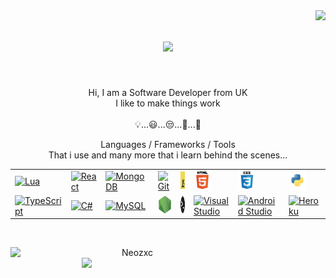 <img align="right" src="https://visitor-badge.laobi.icu/badge?page_id=Neozxc">

<h1 align="center">
  <a href="https://git.io/typing-svg">
    <img src="https://readme-typing-svg.herokuapp.com/?lines=Hello,+There!+👋;Nice+to+meet+you!&center=true&size=30">
  </a>
</h1>
<br>
<p align="center">
  Hi, I am a Software Developer from UK
  <br>
 I like to make things work
  <br>
  <br>
  💡...😃...😒...🤔...🤩
</p>

<p align="center">Languages / Frameworks / Tools<br>That i use and many more that i learn behind the scenes...</p>
<table align="center">
    <tbody>
        <tr>
            <td><a href="#"><img alt="Lua" title="Lua" height="28px"
                        src="https://upload.wikimedia.org/wikipedia/commons/thumb/c/cf/Lua-Logo.svg/1200px-Lua-Logo.svg.png" /></a>
            </td>
            <td><a href="#"><img alt="React" title="React" height="28px"
                        src="https://i0.wp.com/www.primefaces.org/wp-content/uploads/2017/09/feature-react.png?ssl=1" /></a>
            </td>
            <td><a href="#"><img alt="MongoDB" title="MongoDB" height="28px"
                        src="https://www.pisysmarine.com/assets/images/technology/mongoDB.png" /></a>
            </td>
            <td><a href="#"><img alt="Git" title="Git" height="28px"
                        src="https://cdn-icons-png.flaticon.com/512/25/25231.png" /></a>
            </td>
            <td><a href="#"><img alt="JavaScript" title="JavaScript" height="28px"
                        src="https://raw.githubusercontent.com/github/explore/80688e429a7d4ef2fca1e82350fe8e3517d3494d/topics/javascript/javascript.png" /></a>
            </td>
            <td><a href="#"><img alt="HTML5" title="HTML5" height="28px"
                        src="https://raw.githubusercontent.com/github/explore/80688e429a7d4ef2fca1e82350fe8e3517d3494d/topics/html/html.png" /></a>
            </td>
            <td><a href="#"><img alt="CSS3" title="CSS3" height="28px"
                        src="https://raw.githubusercontent.com/github/explore/80688e429a7d4ef2fca1e82350fe8e3517d3494d/topics/css/css.png" /></a>
            </td>
            <td><a href="#"><img alt="Python" title="Python" height="28px"
                        src="https://raw.githubusercontent.com/github/explore/80688e429a7d4ef2fca1e82350fe8e3517d3494d/topics/python/python.png" /></a>
            </td>
        </tr>
      <tr>
          <td><a href="#"><img alt="TypeScript" title="TypeScript" height="28px"
                      src="https://upload.wikimedia.org/wikipedia/commons/4/4c/Typescript_logo_2020.svg" /></a></td>
          </td>
          <td><a href="#"><img alt="C#" title="C#" height="28px"
                      src="https://img.icons8.com/color/48/000000/c-sharp-logo.png" /></a></td>
          </td>
          <td><a href="#"><img alt="MySQL" title="MySQL" height="28px"
                      src="https://www.freepnglogos.com/uploads/logo-mysql-png/logo-mysql-development-mysql-logo-code-icon-9.png" /></a>
          </td>
          <td><a href="#"><img alt="NodeJS" title="NodeJS" height="28px"
                      src="https://raw.githubusercontent.com/github/explore/80688e429a7d4ef2fca1e82350fe8e3517d3494d/topics/nodejs/nodejs.png" /></a>
          </td>
          <td><a href="#"><img alt="Terminal" title="Terminal" height="28px"
                      src="https://raw.githubusercontent.com/github/explore/80688e429a7d4ef2fca1e82350fe8e3517d3494d/topics/terminal/terminal.png" /></a>
          </td>
          <td><a href="#"><img alt="Visual Studio" title="Visual Studio" height="28px"
                      src="https://img.icons8.com/fluent/48/000000/visual-studio-code-2019.png" /></a></td>
          </td>
          <td><a href="#"><img alt="Android Studio" title="Android Studio" height="28px"
                      src="https://i.imgur.com/6nJGNMN.png" /></a></td>
          </td>
          <td><a href="#"><img alt="Heroku" title="Heroku" height="28px"
                      src="https://img.icons8.com/color/48/000000/heroku.png" /></a></td>
          </td>
      </tr>
    </tbody>
</table>
<br>
<p align=center>
  <div align=center>
    <a href="https://github.com/Neozxc/github-readme-streak-stats" title="Go to Source">
      <img align="left" width=390 src="https://github-readme-streak-stats.herokuapp.com/?user=Neozxc&theme=react&border=61dafb&hide_border=true" alt="Neozxc" />
    </a>
    <a href="https://github.com/Neozxc/github-readme-stats" title="Go to Source">
      <img align="right" width=390 src="https://github-readme-stats.vercel.app/api?username=Neozxc&show_icons=true&theme=react&border_color=61dafb&hide_border=true" />
    </a>
  </div>
</p>
